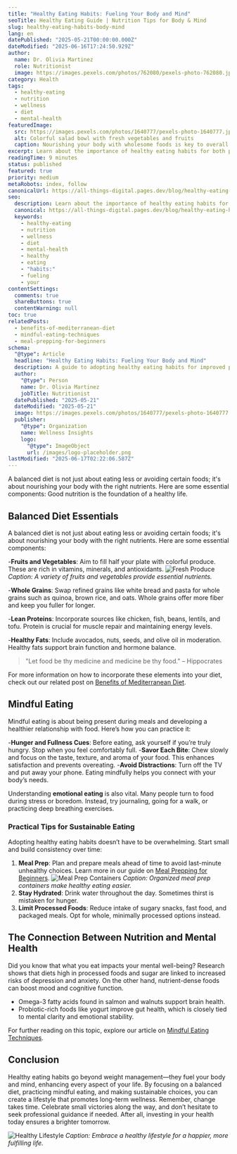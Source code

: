 ```yaml
---
title: "Healthy Eating Habits: Fueling Your Body and Mind"
seoTitle: Healthy Eating Guide | Nutrition Tips for Body & Mind
slug: healthy-eating-habits-body-mind
lang: en
datePublished: "2025-05-21T00:00:00.000Z"
dateModified: "2025-06-16T17:24:50.929Z"
author:
  name: Dr. Olivia Martinez
  role: Nutritionist
  image: https://images.pexels.com/photos/762080/pexels-photo-762080.jpeg?auto=compress&cs=tinysrgb&w=1260&h=750&dpr=2
category: Health
tags:
  - healthy-eating
  - nutrition
  - wellness
  - diet
  - mental-health
featuredImage:
  src: https://images.pexels.com/photos/1640777/pexels-photo-1640777.jpeg?auto=compress&cs=tinysrgb&w=1260&h=750&dpr=2
  alt: Colorful salad bowl with fresh vegetables and fruits
  caption: Nourishing your body with wholesome foods is key to overall health.
excerpt: Learn about the importance of healthy eating habits for both physical and mental well-being. This guide provides practical tips on balanced diets, mindful eating, and making sustainable food choices.
readingTime: 9 minutes
status: published
featured: true
priority: medium
metaRobots: index, follow
canonicalUrl: https://all-things-digital.pages.dev/blog/healthy-eating-habits-body-mind
seo:
  description: Learn about the importance of healthy eating habits for both physical and mental well-being. This guide provides practical tips on balanced diets, mindful ea...
  canonical: https://all-things-digital.pages.dev/blog/healthy-eating-habits-body-mind
  keywords:
    - healthy-eating
    - nutrition
    - wellness
    - diet
    - mental-health
    - healthy
    - eating
    - "habits:"
    - fueling
    - your
contentSettings:
  comments: true
  shareButtons: true
  contentWarning: null
toc: true
relatedPosts:
  - benefits-of-mediterranean-diet
  - mindful-eating-techniques
  - meal-prepping-for-beginners
schema:
  "@type": Article
  headline: "Healthy Eating Habits: Fueling Your Body and Mind"
  description: A guide to adopting healthy eating habits for improved physical and mental health.
  author:
    "@type": Person
    name: Dr. Olivia Martinez
    jobTitle: Nutritionist
  datePublished: "2025-05-21"
  dateModified: "2025-05-21"
  image: https://images.pexels.com/photos/1640777/pexels-photo-1640777.jpeg?auto=compress&cs=tinysrgb&w=1260&h=750&dpr=2
  publisher:
    "@type": Organization
    name: Wellness Insights
    logo:
      "@type": ImageObject
      url: /images/logo-placeholder.png
lastModified: "2025-06-17T02:22:06.587Z"
---
```


A balanced diet is not just about eating less or avoiding certain foods; it's about nourishing your body with the right nutrients. Here are some essential components: Good nutrition is the foundation of a healthy life.

## Balanced Diet Essentials

A balanced diet is not just about eating less or avoiding certain foods; it's about nourishing your body with the right nutrients. Here are some essential components:

-**Fruits and Vegetables**: Aim to fill half your plate with colorful produce. These are rich in vitamins, minerals, and antioxidants.
![Fresh Produce](https://images.pexels.com/photos/461198/pexels-photo-461198.jpeg?auto=compress&cs=tinysrgb&w=1260&h=750&dpr=2)
_Caption: A variety of fruits and vegetables provide essential nutrients._

-**Whole Grains**: Swap refined grains like white bread and pasta for whole grains such as quinoa, brown rice, and oats. Whole grains offer more fiber and keep you fuller for longer.

-**Lean Proteins**: Incorporate sources like chicken, fish, beans, lentils, and tofu. Protein is crucial for muscle repair and maintaining energy levels.

-**Healthy Fats**: Include avocados, nuts, seeds, and olive oil in moderation. Healthy fats support brain function and hormone balance.

> "Let food be thy medicine and medicine be thy food." – Hippocrates

For more information on how to incorporate these elements into your diet, check out our related post on [Benefits of Mediterranean Diet](#).

## Mindful Eating

Mindful eating is about being present during meals and developing a healthier relationship with food. Here’s how you can practice it:

-**Hunger and Fullness Cues**: Before eating, ask yourself if you’re truly hungry. Stop when you feel comfortably full. -**Savor Each Bite**: Chew slowly and focus on the taste, texture, and aroma of your food. This enhances satisfaction and prevents overeating. -**Avoid Distractions**: Turn off the TV and put away your phone. Eating mindfully helps you connect with your body’s needs.

Understanding **emotional eating** is also vital. Many people turn to food during stress or boredom. Instead, try journaling, going for a walk, or practicing deep breathing exercises.

### Practical Tips for Sustainable Eating

Adopting healthy eating habits doesn’t have to be overwhelming. Start small and build consistency over time:

1. **Meal Prep**: Plan and prepare meals ahead of time to avoid last-minute unhealthy choices. Learn more in our guide on [Meal Prepping for Beginners](#).
   ![Meal Prep Containers](https://images.pexels.com/photos/566566/pexels-photo-566566.jpeg?auto=compress&cs=tinysrgb&w=1260&h=750&dpr=2)
   _Caption: Organized meal prep containers make healthy eating easier._
2. **Stay Hydrated**: Drink water throughout the day. Sometimes thirst is mistaken for hunger.
3. **Limit Processed Foods**: Reduce intake of sugary snacks, fast food, and packaged meals. Opt for whole, minimally processed options instead.

## The Connection Between Nutrition and Mental Health

Did you know that what you eat impacts your mental well-being? Research shows that diets high in processed foods and sugar are linked to increased risks of depression and anxiety. On the other hand, nutrient-dense foods can boost mood and cognitive function.

- Omega-3 fatty acids found in salmon and walnuts support brain health.
- Probiotic-rich foods like yogurt improve gut health, which is closely tied to mental clarity and emotional stability.

For further reading on this topic, explore our article on [Mindful Eating Techniques](#).

## Conclusion

Healthy eating habits go beyond weight management—they fuel your body and mind, enhancing every aspect of your life. By focusing on a balanced diet, practicing mindful eating, and making sustainable choices, you can create a lifestyle that promotes long-term wellness.
Remember, change takes time. Celebrate small victories along the way, and don’t hesitate to seek professional guidance if needed. After all, investing in your health today ensures a brighter tomorrow.

![Healthy Lifestyle](https://images.pexels.com/photos/1036623/pexels-photo-1036623.jpeg?auto=compress&cs=tinysrgb&w=1260&h=750&dpr=2)
_Caption: Embrace a healthy lifestyle for a happier, more fulfilling life._
